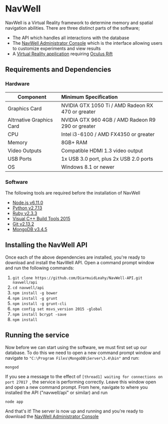 # NavWell
NavWell is a Virtual Reality framework to determine memory and spatial navigation abilities. There are three distinct parts of the software;

  - The API which handles all interactions with the database
  - The [NavWell Administrator Console](https://github.com/DiarmuidLeahy/NavWell-Admin-Console "GitHub Repo") which is the interface allowing users to customize experiments and view results
  - A [Virtual Reality application](https://github.com/DiarmuidLeahy/NavWell-VR "GitHub Repo") requiring [Oculus Rift](https://www.oculus.com/rift/ "Oculus website") 


## Requirements and Dependencies
### Hardware

| Component               | Minimum Specification                             |
| ----------------------- |:--------------------------------------------------|
| Graphics Card           | NVIDIA GTX 1050 Ti / AMD Radeon RX 470 or greater |
| Altrnative Graphics Card| NVIDIA GTX 960 4GB / AMD Radeon R9 290 or greater |
| CPU                     | Intel i3-6100 / AMD FX4350 or greater             |
| Memory                  | 8GB+ RAM                                          |
| Video Outputs           | Compatible HDMI 1.3 video output                  |
| USB Ports               | 1x USB 3.0 port, plus 2x USB 2.0 ports            |
| OS                      | Windows 8.1 or newer                              |

### Software
The following tools are required before the installation of NavWell
  
  - [Node.js v6.11.0](https://nodejs.org/dist/v6.11.0/node-v6.11.0-x64.msi "Latest version")
  - [Python v2.7.13](https://www.python.org/ftp/python/2.7.13/python-2.7.13.msi "Legacy version")
  - [Ruby v2.3.3](https://dl.bintray.com/oneclick/rubyinstaller/rubyinstaller-2.3.3-x64.exe "2.3.3")
  - [Visual C++ Build Tools 2015](http://landinghub.visualstudio.com/visual-cpp-build-tools "2015")
  - [Git v2.13.2](https://git-scm.com/download/win "2.13.2")
  - [MongoDB v3.4.5](https://www.mongodb.com/download-center "2.3.4")
  
  
## Installing the NavWell API

Once each of the above dependencies are installed, you're ready to download and install the NavWell API.
Open a command prompt window and run the following commands:

  1. `git clone https://github.com/DiarmuidLeahy/NavWell-API.git navwell/api`
  2. `cd navwell/api`
  3. `npm install -g bower`
  4. `npm install -g grunt`
  5. `npm install -g grunt-cli`
  6. `npm config set msvs_version 2015 -global`
  7. `npm install bcrypt -save`
  8. `npm install`

## Running the service

Now before we can start using the software, we must first set up our database. To do this we need to open a new command prompt window and navigate to `"C:\Program Files\MongoDB\Server\3.4\bin"` and run:
```
mongod
```
If you see a message to the effect of `[thread1] waiting for connections on port 27017 `, the service is performing correctly. Leave this window open and open a new command prompt. From here, navigate to where you installed the API ("navwell/api" or similar) and run
```
node app
```
And that's it! The server is now up and running and you're ready to download the [NavWell Administrator Console](https://github.com/DiarmuidLeahy/NavWell-Admin-Console) 
